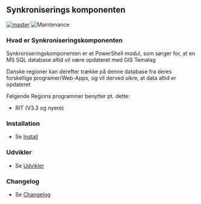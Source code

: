## Synkroniserings komponenten ##

[![master](https://img.shields.io/badge/master-stable-green.svg?maxAge=2592000)]()
![Maintenance](https://img.shields.io/badge/Maintained-Yes-green.svg)

### Hvad er Synkroniseringskomponenten ###

Synkroniseringskomponenten er et PowerShell modul, som sørger for, at en MS SQL database altid vil være opdateret med GIS Temalag

Danske regioner kan derefter trække på denne database fra deres forskellige programer/Web-Apps, og vil derved sikre, at data altid er opdateret

Følgende Regions programmer benytter pt. dette:

* RIT (V3.3 og nyere)

### Installation ###

* Se [Install](https://github.com/Danske-Regioner-Miljoe-Tvaerregional/PowerShell-RIT/blob/master/INSTALL.MD)

### Udvikler ###

* Se [Udvikler](https://github.com/Danske-Regioner-Miljoe-Tvaerregional/PowerShell-RIT/blob/master/DEVELOPER.MD)

### Changelog ###

* Se [Changelog](https://github.com/Danske-Regioner-Miljoe-Tvaerregional/PowerShell-RIT/blob/master/CHANGELOG.MD)
